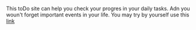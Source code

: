  This toDo site can help you check your progres in your daily tasks. 
 Adn you woun't forget important events in your life.
 You may try by yourself use this [link](https://eclipseandrew.github.io/toDo/) 
